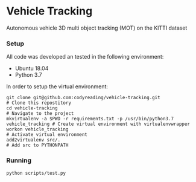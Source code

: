 # Vehicle Tracking
Autonomous vehicle 3D multi object tracking (MOT) on the KITTI dataset

### Setup
All code was developed an tested in the following environment:
* Ubuntu 18.04
* Python 3.7

In order to setup the virtual environment:
```
git clone git@github.com:codyreading/vehicle-tracking.git                       # Clone this repostitory
cd vehicle-tracking                                                             # Navigate to the project
mkvirtualenv -a $PWD -r requirements.txt -p /usr/bin/python3.7 vehicle_tracking # Create virtual environment with virtualenvwrapper
workon vehicle_tracking                                                         # Activate virtual environment
add2virtualenv src/.                                                            # Add src to PYTHONPATH
```

### Running
```
python scripts/test.py
```